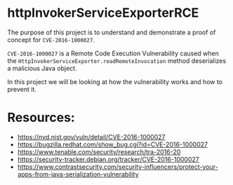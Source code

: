 # httpInvokerServiceExporterRCE

The purpose of this project is to understand and demonstrate a proof
of concept for `CVE-2016-1000027`.

`CVE-2016-1000027` is a Remote Code Execution Vulnerability caused 
when the `HttpInvokerServiceExporter.readRemoteInvocation` method 
deserializes a malicious Java object.

In this project we will be looking at how the vulnerability works
and how to prevent it.



# Resources:
 - https://nvd.nist.gov/vuln/detail/CVE-2016-1000027
 - https://bugzilla.redhat.com/show_bug.cgi?id=CVE-2016-1000027
 - https://www.tenable.com/security/research/tra-2016-20
 - https://security-tracker.debian.org/tracker/CVE-2016-1000027
 - https://www.contrastsecurity.com/security-influencers/protect-your-apps-from-java-serialization-vulnerability
